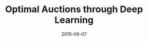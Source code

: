 ---
title: "Optimal Auctions through Deep Learning"
collection: publications
permalink: /publication/2019-01-01-deep-auction
date: 2019-06-07
venue: 'ICML-19'
paperurl: 'https://arxiv.org/pdf/1706.03459.pdf'
---